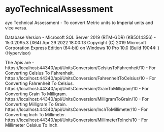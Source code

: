 # ayoTechnicalAssessment
ayo Technical Assessment - To convert Metric units to Imperial units and vice versa.

Database Version - 
Microsoft SQL Server 2019 (RTM-GDR) (KB5014356) - 15.0.2095.3 (X64)   Apr 29 2022 18:00:13
Copyright (C) 2019 Microsoft Corporation  Express Edition (64-bit) on Windows 10 Pro 10.0 <X64> (Build 19044: ) (Hypervisor) 

The Apis are - 
https://localhost:44340/api/UnitsConversion/CelsiusToFahrenheit/10 - For Converting Celsius To Fahrenheit.
https://localhost:44340/api/UnitsConversion/FahrenheitToCelsius/10 - For Converting Fahrenheit To Celsius.
https://localhost:44340/api/UnitsConversion/GrainToMilligram/10 - For Converting Grain To Milligram.
https://localhost:44340/api/UnitsConversion/MilligramToGrain/10 - For Converting Milligram To Grain.
https://localhost:44340/api/UnitsConversion/InchToMillimeter/10 - For Converting Inch To Millimeter.
https://localhost:44340/api/UnitsConversion/MillimeterToInch/10 - For Millimeter Celsius To Inch.
